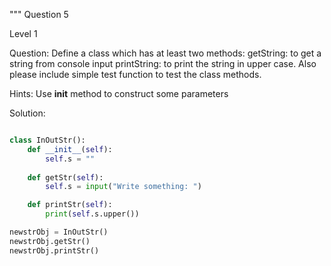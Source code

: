 """
Question 5

Level 1

Question:
Define a class which has at least two methods:
getString: to get a string from console input
printString: to print the string in upper case.
Also please include simple test function to test the class methods.

Hints:
Use __init__ method to construct some parameters

Solution:

```python

class InOutStr():
    def __init__(self):
        self.s = ""
    
    def getStr(self):
        self.s = input("Write something: ")

    def printStr(self):
        print(self.s.upper())

newstrObj = InOutStr()
newstrObj.getStr()
newstrObj.printStr()
```
